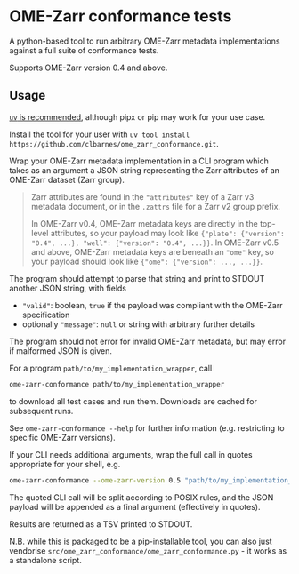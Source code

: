 # OME-Zarr conformance tests

A python-based tool to run arbitrary OME-Zarr metadata implementations against a full suite of conformance tests.

Supports OME-Zarr version 0.4 and above.

## Usage

[`uv` is recommended](https://docs.astral.sh/uv/getting-started/installation/),
although pipx or pip may work for your use case.

Install the tool for your user  with `uv tool install https://github.com/clbarnes/ome_zarr_conformance.git`.

Wrap your OME-Zarr metadata implementation in a CLI program which takes as an argument
a JSON string representing the Zarr attributes of an OME-Zarr dataset (Zarr group).

> Zarr attributes are found in the `"attributes"` key of a Zarr v3 metadata document,
or in the `.zattrs` file for a Zarr v2 group prefix.
>
> In OME-Zarr v0.4, OME-Zarr metadata keys are directly in the top-level attributes,
> so your payload may look like `{"plate": {"version": "0.4", ...}, "well": {"version": "0.4", ...}}`.
> In OME-Zarr v0.5 and above, OME-Zarr metadata keys are beneath an `"ome"` key,
> so your payload should look like `{"ome": {"version": ..., ...}}`.

The program should attempt to parse that string and print to STDOUT another JSON string, with fields

- `"valid"`: boolean, `true` if the payload was compliant with the OME-Zarr specification
- optionally `"message"`: `null` or string with arbitrary further details

The program should not error for invalid OME-Zarr metadata, but may error if malformed JSON is given.

For a program `path/to/my_implementation_wrapper`, call

```sh
ome-zarr-conformance path/to/my_implementation_wrapper
```

to download all test cases and run them.
Downloads are cached for subsequent runs.

See `ome-zarr-conformance --help` for further information (e.g. restricting to specific OME-Zarr versions).

If your CLI needs additional arguments, wrap the full call in quotes appropriate for your shell, e.g.

```sh
ome-zarr-conformance --ome-zarr-version 0.5 "path/to/my_implementation_wrapper -version v0.5 -quiet -fromJson"
```

The quoted CLI call will be split according to POSIX rules,
and the JSON payload will be appended as a final argument (effectively in quotes).

Results are returned as a TSV printed to STDOUT.

N.B. while this is packaged to be a pip-installable tool, you can also just vendorise `src/ome_zarr_conformance/ome_zarr_conformance.py` -
it works as a standalone script.
